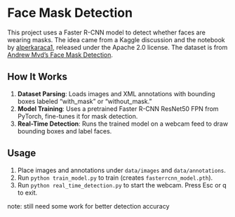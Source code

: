  # Face Mask Detection                   
                   
This project uses a Faster R-CNN model to detect whether faces are wearing masks. The idea came from a Kaggle discussion and the notebook by [alperkaraca1](https://www.kaggle.com/code/alperkaraca1/faster-r-cnn-face-mask-detection), released under the Apache 2.0 license. The dataset is from [Andrew Mvd’s Face Mask Detection](https://www.kaggle.com/datasets/andrewmvd/face-mask-detection/data).

## How It Works
1. **Dataset Parsing**: Loads images and XML annotations with bounding boxes labeled “with_mask” or “without_mask.”
2. **Model Training**: Uses a pretrained Faster R-CNN ResNet50 FPN from PyTorch, fine-tunes it for mask detection.
3. **Real-Time Detection**: Runs the trained model on a webcam feed to draw bounding boxes and label faces.

## Usage
1. Place images and annotations under `data/images` and `data/annotations`.
2. Run `python train_model.py` to train (creates `fasterrcnn_model.pth`).
3. Run `python real_time_detection.py` to start the webcam. Press Esc or q to exit.

note: still need some work for better detection accuracy
